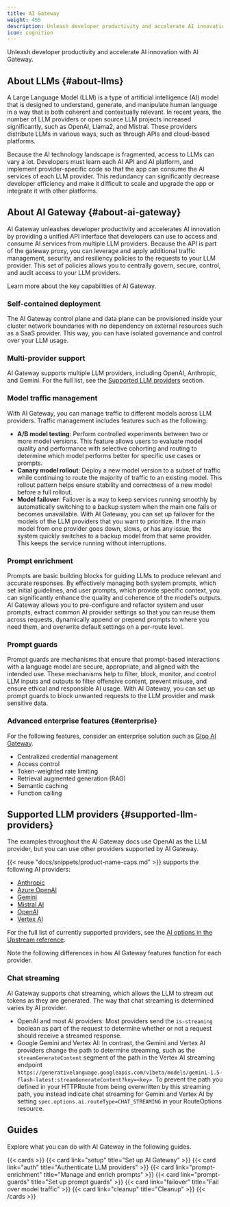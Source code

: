 ```yaml
---
title: AI Gateway
weight: 455
description: Unleash developer productivity and accelerate AI innovation with AI Gateway.
icon: cognition
---
```

Unleash developer productivity and accelerate AI innovation with AI Gateway.

## About LLMs {#about-llms}

A Large Language Model (LLM) is a type of artificial intelligence (AI) model that is designed to understand, generate, and manipulate human language in a way that is both coherent and contextually relevant. In recent years, the number of LLM providers or open source LLM projects increased significantly, such as OpenAI, Llama2, and Mistral. These providers distribute LLMs in various ways, such as through APIs and cloud-based platforms.

Because the AI technology landscape is fragmented, access to LLMs can vary a lot. Developers must learn each AI API and AI platform, and implement provider-specific code so that the app can consume the AI services of each LLM provider. This redundancy can significantly decrease developer efficiency and make it difficult to scale and upgrade the app or integrate it with other platforms.

## About AI Gateway {#about-ai-gateway}

AI Gateway unleashes developer productivity and accelerates AI innovation by providing a unified API interface that developers can use to access and consume AI services from multiple LLM providers. Because the API is part of the gateway proxy, you can leverage and apply additional traffic management, security, and resiliency policies to the requests to your LLM provider. This set of policies allows you to centrally govern, secure, control, and audit access to your LLM providers.

Learn more about the key capabilities of AI Gateway.

### Self-contained deployment

The AI Gateway control plane and data plane can be provisioned inside your cluster network boundaries with no dependency on external resources such as a SaaS provider. This way, you can have isolated governance and control over your LLM usage.

### Multi-provider support

AI Gateway supports multiple LLM providers, including OpenAI, Anthropic, and Gemini. For the full list, see the [Supported LLM providers](#supported-llm-providers) section. 

### Model traffic management

With AI Gateway, you can manage traffic to different models across LLM providers. Traffic management includes features such as the following:

* **A/B model testing**: Perform controlled experiments between two or more model versions. This feature allows users to evaluate model quality and performance with selective cohorting and routing to determine which model performs better for specific use cases or prompts.
* **Canary model rollout**: Deploy a new model version to a subset of traffic while continuing to route the majority of traffic to an existing model. This rollout pattern helps ensure stability and correctness of a new model before a full rollout.
* **Model failover**: Failover is a way to keep services running smoothly by automatically switching to a backup system when the main one fails or becomes unavailable. With AI Gateway, you can set up failover for the models of the LLM providers that you want to prioritize. If the main model from one provider goes down, slows, or has any issue, the system quickly switches to a backup model from that same provider. This keeps the service running without interruptions.

### Prompt enrichment

Prompts are basic building blocks for guiding LLMs to produce relevant and accurate responses. By effectively managing both system prompts, which set initial guidelines, and user prompts, which provide specific context, you can significantly enhance the quality and coherence of the model's outputs. AI Gateway allows you to pre-configure and refactor system and user prompts, extract common AI provider settings so that you can reuse them across requests, dynamically append or prepend prompts to where you need them, and overwrite default settings on a per-route level.

### Prompt guards

Prompt guards are mechanisms that ensure that prompt-based interactions with a language model are secure, appropriate, and aligned with the intended use. These mechanisms help to filter, block, monitor, and control LLM inputs and outputs to filter offensive content, prevent misuse, and ensure ethical and responsible AI usage. With AI Gateway, you can set up prompt guards to block unwanted requests to the LLM provider and mask sensitive data.

### Advanced enterprise features {#enterprise}

For the following features, consider an enterprise solution such as [Gloo AI Gateway](https://docs.solo.io/gateway/latest/ai/).

* Centralized credential management
* Access control
* Token-weighted rate limiting
* Retrieval augmented generation (RAG)
* Semantic caching
* Function calling

## Supported LLM providers {#supported-llm-providers}

The examples throughout the AI Gateway docs use OpenAI as the LLM provider, but you can use other providers supported by AI Gateway.

{{< reuse "docs/snippets/product-name-caps.md" >}} supports the following AI providers:
* [Anthropic](https://docs.anthropic.com/en/release-notes/api)
* [Azure OpenAI](https://learn.microsoft.com/en-us/azure/ai-services/openai/)
* [Gemini](https://ai.google.dev/gemini-api/docs)
* [Mistral AI](https://docs.mistral.ai/getting-started/quickstart/)
* [OpenAI](https://platform.openai.com/docs/overview)
* [Vertex AI](https://cloud.google.com/vertex-ai/docs)

For the full list of currently supported providers, see the [AI options in the Upstream reference](https://docs.solo.io/gloo-edge/main/reference/api/github.com/solo-io/gloo/projects/gloo/api/v1/enterprise/options/ai/ai.proto.sk/#upstreamspec).

Note the following differences in how AI Gateway features function for each provider.

### Chat streaming

AI Gateway supports chat streaming, which allows the LLM to stream out tokens as they are generated. The way that chat streaming is determined varies by AI provider.

* OpenAI and most AI providers: Most providers send the `is-streaming` boolean as part of the request to determine whether or not a request should receive a streamed response. 
* Google Gemini and Vertex AI: In contrast, the Gemini and Vertex AI providers change the path to determine streaming, such as the `streamGenerateContent` segment of the path in the Vertex AI streaming endpoint `https://generativelanguage.googleapis.com/v1beta/models/gemini-1.5-flash-latest:streamGenerateContent?key=<key>`. To prevent the path you defined in your HTTPRoute from being overwritten by this streaming path, you instead indicate chat streaming for Gemini and Vertex AI by setting `spec.options.ai.routeType=CHAT_STREAMING` in your RouteOptions resource.

## Guides

Explore what you can do with AI Gateway in the following guides.

{{< cards >}}
  {{< card link="setup" title="Set up AI Gateway" >}}
  {{< card link="auth" title="Authenticate LLM providers" >}}
  {{< card link="prompt-enrichment" title="Manage and enrich prompts" >}}
  {{< card link="prompt-guards" title="Set up prompt guards" >}}
  {{< card link="failover" title="Fail over model traffic" >}}
  {{< card link="cleanup" title="Cleanup" >}}
{{< /cards >}}